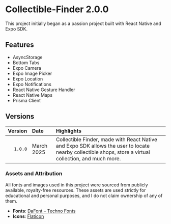 # Collectible-Finder 2.0.0
This project initially began as a passion project built with React Native and Expo SDK. 


## Features
- AsyncStorage
- Bottom Tabs
- Expo Camera
- Expo Image Picker
- Expo Location
- Expo Notifications
- React Native Gesture Handler
- React Native Maps
- Prisma Client


## Versions

| Version | Date       | Highlights |
|--------:|:-----------|:-----------|
| `1.0.0` | March 2025 | Collectible Finder, made with React Native and Expo SDK allows the user to locate nearby collectible shops, store a virtual collection, and much more.|


### Assets and Attribution

All fonts and images used in this project were sourced from publicly available, royalty-free resources. These assets are used strictly for educational and personal purposes, and I do not claim ownership of any of them.

- **Fonts**: [DaFont – Techno Fonts](https://www.dafont.com/theme.php?cat=102)  
- **Icons**: [Flaticon](https://www.flaticon.com/)